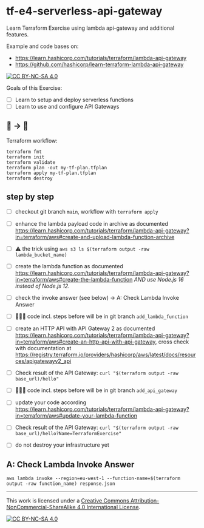 # tf-e4-serverless-api-gateway
Learn Terraform Exercise using lambda api-gateway and additional features.

Example and code bases on:
* https://learn.hashicorp.com/tutorials/terraform/lambda-api-gateway
* https://github.com/hashicorp/learn-terraform-lambda-api-gateway

[![CC BY-NC-SA 4.0][cc-by-nc-sa-shield]][cc-by-nc-sa]

Goals of this Exercise:

- [ ] Learn to setup and deploy serverless functions
- [ ] Learn to use and configure API Gateways

## 🚧 -> 🚀

Terraform workflow:

```
terraform fmt
terraform init
terraform validate
terraform plan -out my-tf-plan.tfplan
terraform apply my-tf-plan.tfplan
terraform destroy
```

## step by step

- [ ] checkout git branch `main`, workflow with `terraform apply`

- [ ] enhance the lambda payload code in archive as documented https://learn.hashicorp.com/tutorials/terraform/lambda-api-gateway?in=terraform/aws#create-and-upload-lambda-function-archive
- [ ] ⚠️ the trick using `aws s3 ls $(terraform output -raw lambda_bucket_name)`

- [ ] create the lambda function as documented https://learn.hashicorp.com/tutorials/terraform/lambda-api-gateway?in=terraform/aws#create-the-lambda-function *AND use Node.js 16 instead of Node.js 12*.
- [ ] check the invoke answer (see below) -> A: Check Lambda Invoke Answer
- [ ] 👨🏻‍💻 code incl. steps before will be in git branch `add_lambda_function`

- [ ] create an HTTP API with API Gateway 2 as documented https://learn.hashicorp.com/tutorials/terraform/lambda-api-gateway?in=terraform/aws#create-an-http-api-with-api-gateway, cross check with documentation at https://registry.terraform.io/providers/hashicorp/aws/latest/docs/resources/apigatewayv2_api
- [ ] Check result of the API Gateway: `curl "$(terraform output -raw base_url)/hello"`
- [ ] 👨🏻‍💻 code incl. steps before will be in git branch `add_api_gateway`

- [ ] update your code according https://learn.hashicorp.com/tutorials/terraform/lambda-api-gateway?in=terraform/aws#update-your-lambda-function
- [ ] Check result of the API Gateway: `curl "$(terraform output -raw base_url)/hello?Name=TerraformExercise"`

- [ ] do not destroy your infrastructure yet

## A: Check Lambda Invoke Answer
`aws lambda invoke --region=eu-west-1 --function-name=$(terraform output -raw function_name) response.json`





---

This work is licensed under a
[Creative Commons Attribution-NonCommercial-ShareAlike 4.0 International License][cc-by-nc-sa].

[![CC BY-NC-SA 4.0][cc-by-nc-sa-image]][cc-by-nc-sa]

[cc-by-nc-sa]: http://creativecommons.org/licenses/by-nc-sa/4.0/
[cc-by-nc-sa-image]: https://licensebuttons.net/l/by-nc-sa/4.0/88x31.png
[cc-by-nc-sa-shield]: https://img.shields.io/badge/License-CC%20BY--NC--SA%204.0-lightgrey.svg